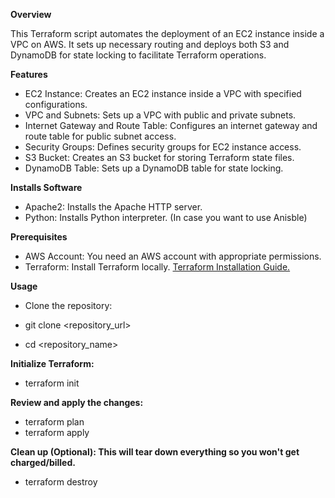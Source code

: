 
**Overview**

This Terraform script automates the deployment of an EC2 instance inside a VPC on AWS. It sets up necessary routing and deploys both S3 and DynamoDB for state locking to facilitate Terraform operations.

**Features**

- EC2 Instance: Creates an EC2 instance inside a VPC with specified configurations.
- VPC and Subnets: Sets up a VPC with public and private subnets.
- Internet Gateway and Route Table: Configures an internet gateway and route table for public subnet access.
- Security Groups: Defines security groups for EC2 instance access.
- S3 Bucket: Creates an S3 bucket for storing Terraform state files.
- DynamoDB Table: Sets up a DynamoDB table for state locking.

**Installs Software**

- Apache2: Installs the Apache HTTP server.
- Python: Installs Python interpreter. (In case you want to use Anisble)

**Prerequisites**

- AWS Account: You need an AWS account with appropriate permissions.
- Terraform: Install Terraform locally. [Terraform Installation Guide.](https://developer.hashicorp.com/terraform/tutorials/aws-get-started/install-cli)

**Usage**
- Clone the repository:

- git clone <repository_url>
- cd <repository_name>

**Initialize Terraform:**

- terraform init

**Review and apply the changes:**


- terraform plan
- terraform apply

**Clean up (Optional): This will tear down everything so you won't get charged/billed.**

- terraform destroy
